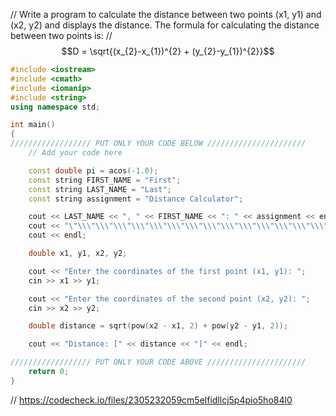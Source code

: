 // Write a program to calculate the distance between two points (x1,
y1) and (x2, y2) and displays the distance. The formula for
calculating the distance between two points is:
// $$D = \sqrt{(x_{2}-x_{1})^{2} + (y_{2}-y_{1})^{2}}$$
```cpp
#include <iostream>
#include <cmath>
#include <iomanip>
#include <string>
using namespace std;

int main()
{
////////////////// PUT ONLY YOUR CODE BELOW //////////////////////
    // Add your code here

    const double pi = acos(-1.0);
    const string FIRST_NAME = "First";
    const string LAST_NAME = "Last";
    const string assignment = "Distance Calculator";

    cout << LAST_NAME << ", " << FIRST_NAME << ": " << assignment << endl;
    cout << "\"\\\"\\\"\\\"\\\"\\\"\\\"\\\"\\\"\\\"\\\"\\\"\\\"\\\"\\\"" << endl;
    cout << endl;

    double x1, y1, x2, y2;

    cout << "Enter the coordinates of the first point (x1, y1): ";
    cin >> x1 >> y1;

    cout << "Enter the coordinates of the second point (x2, y2): ";
    cin >> x2 >> y2;

    double distance = sqrt(pow(x2 - x1, 2) + pow(y2 - y1, 2));

    cout << "Distance: [" << distance << "]" << endl;

////////////////// PUT ONLY YOUR CODE ABOVE //////////////////////
    return 0;
}

```

// https://codecheck.io/files/2305232059cm5elfidllcj5p4pio5ho84l0